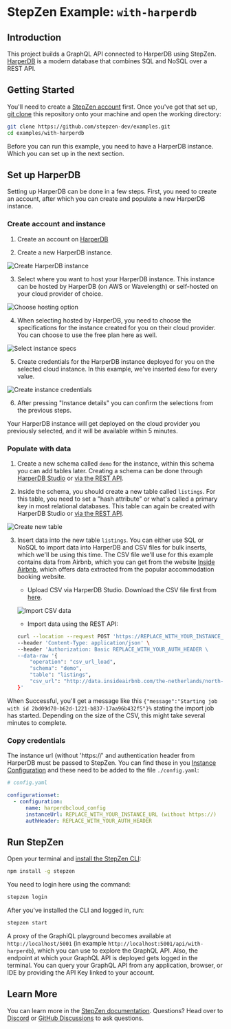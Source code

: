 # StepZen Example: `with-harperdb`

## Introduction

This project builds a GraphQL API connected to HarperDB using StepZen. [HarperDB](https://harperdb.io) is a modern database that combines SQL and NoSQL over a REST API.

## Getting Started

You'll need to create a [StepZen account](https://stepzen.com/request-invite) first. Once you've got that set up, [git clone](https://www.atlassian.com/git/tutorials/setting-up-a-repository/git-clone) this repository onto your machine and open the working directory:

```bash
git clone https://github.com/stepzen-dev/examples.git
cd examples/with-harperdb
```

Before you can run this example, you need to have a HarperDB instance. Which you can set up in the next section.

## Set up HarperDB

Setting up HarperDB can be done in a few steps. First, you need to create an account, after which you can create and populate a new HarperDB instance.

### Create account and instance

1. Create an account on [HarperDB](https://studio.harperdb.io/sign-up)

2. Create a new HarperDB instance.

![Create HarperDB instance](./assets/setup-harperdb-1.png)

3. Select where you want to host your HarperDB instance. This instance can be hosted by HarperDB (on AWS or Wavelength) or self-hosted on your cloud provider of choice.

![Choose hosting option](./assets/setup-harperdb-2.png)

4. When selecting hosted by HarperDB, you need to choose the specifications for the instance created for you on their cloud provider. You can choose to use the free plan here as well.

![Select instance specs](./assets/setup-harperdb-3.png)

5. Create credentials for the HarperDB instance deployed for you on the selected cloud instance. In this example, we've inserted `demo` for every value.

![Create instance credentials](./assets/setup-harperdb-4.png)

6. After pressing "Instance details" you can confirm the selections from the previous steps.

Your HarperDB instance will get deployed on the cloud provider you previously selected, and it will be available within 5 minutes.

### Populate with data

1. Create a new schema called `demo` for the instance, within this schema you can add tables later. Creating a schema can be done through [HarperDB Studio](https://harperdb.io/docs/harperdb-studio/manage-schemas-browse-data/) or [via the REST API](https://studio.harperdb.io/resources/examples/QuickStart%20Examples/Create%20dev%20Schema).

2. Inside the schema, you should create a new table called `listings`. For this table, you need to set a "hash attribute" or what's called a primary key in most relational databases. This table can again be created with HarperDB Studio or [via the REST API](https://studio.harperdb.io/resources/examples/QuickStart%20Examples/Create%20dog%20Table).

![Create new table](./assets/setup-harperdb-5.png)

3. Insert data into the new table `listings`. You can either use SQL or NoSQL to import data into HarperDB and CSV files for bulk inserts, which we'll be using this time. The CSV file we'll use for this example contains data from Airbnb, which you can get from the website [Inside Airbnb](http://insideairbnb.com/), which offers data extracted from the popular accommodation booking website.

    - Upload CSV via HarperDB Studio. Download the CSV file first from [here](http://data.insideairbnb.com/the-netherlands/north-holland/amsterdam/2021-12-05/data/listings.csv).

    ![Import CSV data](./assets/setup-harperdb-6.png)

    - Import data using the REST API:

    ```bash
    curl --location --request POST 'https://REPLACE_WITH_YOUR_INSTANCE_URL' \
    --header 'Content-Type: application/json' \
    --header 'Authorization: Basic REPLACE_WITH_YOUR_AUTH_HEADER \
    --data-raw '{
        "operation": "csv_url_load",
        "schema": "demo",
        "table": "listings",
        "csv_url": "http://data.insideairbnb.com/the-netherlands/north-holland/amsterdam/2021-12-05/data/listings.csv"
    }'
    ```

When Successful, you'll get a message like this `{"message":"Starting job with id 2bd09d70-b62d-1221-b837-17aa96b432f5"}%` stating the import job has started. Depending on the size of the CSV, this might take several minutes to complete.

### Copy credentials

The instance url (without 'https://' and authentication header from HarperDB must be passed to StepZen. You can find these in you [Instance Configuration](https://harperdb.io/docs/harperdb-studio/instance-config/) and these need to be added to the file `./config.yaml`:

```yaml
# config.yaml

configurationset:
  - configuration:
      name: harperdbcloud_config
      instanceUrl: REPLACE_WITH_YOUR_INSTANCE_URL (without https://)
      authHeader: REPLACE_WITH_YOUR_AUTH_HEADER
```

## Run StepZen

Open your terminal and [install the StepZen CLI](https://stepzen.com/docs/quick-start/install-and-setup):

```bash
npm install -g stepzen
```

You need to login here using the command:

```bash
stepzen login
```

After you've installed the CLI and logged in, run:

```bash
stepzen start
```

A proxy of the GraphiQL playground becomes available at `http://localhost/5001` (in example `http://localhost:5001/api/with-harperdb`), which you can use to explore the GraphQL API. Also, the endpoint at which your GraphQL API is deployed gets logged in the terminal. You can query your GraphQL API from any application, browser, or IDE by providing the API Key linked to your account.

## Learn More

You can learn more in the [StepZen documentation](https://stepzen.com/docs). Questions? Head over to [Discord](https://discord.gg/9k2VdPn2FR) or [GitHub Discussions](https://github.com/stepzen-dev/examples/discussions) to ask questions.